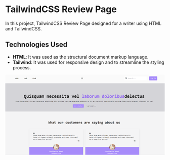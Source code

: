 # TailwindCSS Review Page

In this project, TailwindCSS Review Page designed for a writer using HTML and TailwindCSS. 



## Technologies Used

- **HTML**: It was used as the structural document markup language.
- **Tailwind**: It was used for responsive design and to streamline the styling process.

![github](images/tailwindProje2.png)

